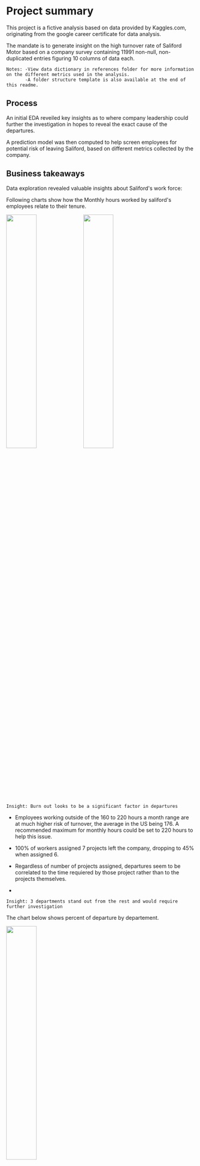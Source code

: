 
# Project summary
This project is a fictive analysis based on data provided by Kaggles.com, originating from the google career certificate for data analysis.

The mandate is to generate insight on the high turnover rate of Saliford Motor based on a company survey containing 11991 non-null, non-duplicated entries figuring 10 columns of data each. 
```
Notes: -View data dictionary in references folder for more information on the different metrics used in the analysis.
       -A folder structure template is also available at the end of this readme.
```
## Process

An initial EDA reveiled key insights as to where company leadership could further the investigation in hopes to reveal the exact cause of the departures.

A prediction model was then computed to help screen employees for potential risk of leaving Saliford, based on different metrics collected by the company.

## Business takeaways 

Data exploration revealed valuable insights about Saliford's work force:

Following charts show how the Monthly hours worked by saliford's employees relate to their tenure.

<img src="reports/figures/distribution_of_monthly_hours_average.png" width=40% height=40%> <img src="reports/figures/monthly_hours_per_project.png" width=40% height=40%>

```
Insight: Burn out looks to be a significant factor in departures
```
- Employees working outside of the 160 to 220 hours a month range are at much higher risk of turnover, the average in the US being 176. A recommended maximum for monthly hours could be set to 220 hours to help this issue.

- 100% of workers assigned 7 projects left the company, dropping to 45% when assigned 6.

- Regardless of number of projects assigned, departures seem to be correlated to the time requiered by those project rather than to the projects themselves.

- 


```
Insight: 3 departments stand out from the rest and would require further investigation
```
The chart below shows percent of departure by departement.

<img src="reports/figures/departure_by_department.png" width=40% height=40%>


```
Insight: The promotions system does not look ideal for retention
```
- 98.3% of workers did not receive a promotion in the last 5 years.
- Around 17% of employees who did not receive a promotion in the last 5 years departed, dropping to 4% if they did.
- Implementing a structure with more echelon could be a consideration to add a sense of progression in the work force.
- The number of promotions do not appear related to the number of hours worked, the number of project participated in nor to the last evaluation of the worker. They do however, appear to be correlated to their satisfaction levels. (View EDA for further details)
```
Insight: Aiming for 3 to 5 projects per employee could help lower departures
```
<img src="reports/figures/table_departure_per_years.png" width=30% height=40%>

```
Insight: Satisfaction levels are dipping in the four year category
```
- 50% of the company repport a satisfaction level above 0.66 with 37% at or above 0.75.
- The third and fourth years seem to be a turning point in satisfaction levels. 

<img src="reports/figures/satisfaction_per_years_at_company.png" width=60% height=40%>

- 45% of year five left the company. 

<img src="reports/figures/leave_per_years_at_company.png" width=60% height=40%>


Scatter chart below shows 3 distinct areas of departures:

<img src="reports/figures/scatter_plot_satisfaction_vs_hours.png" width=60% height=40%>

- High work hours, low satisfaction: Most likely left from burn out
- High work hours, high satisfaction: Most likely left for higher paid job
- Low work hours, low satisfaction: Most likely fired for low performance  

## Presentation of the  model

The chosen model is tree based machine learning model.

- The requiered task is classification.

- EDA revealed a fair proportion of relevant outliers so we need an outlier resilient model.

- Logistic regression fits requierements, but it seems the tree model could add valuable insights to stakeholder by studying the branches, it then seems like a good first choice in a world where making both and comparing would require too much time.

## Model score

<img src="reports/figures/confusion_matrix.png" width=60% height=40%>

Best model chosen by f1 score

<img src="reports/figures/model_results_table.png" width=40% height=40%>

## Model results

<img src="reports/figures/gini_importance.png" width=40% height=40%>



## Chalenges
```
This project was my first experience with version control as well as working in a multiple folder project with interaction between multiple folders
```
- I had to figure out a clear organisation method to present the project. I settled on the cookiecutter data template that I adapted to my needs
- I lost a day of work due to forgetting to commit progress, had to learn the hard way to allways backup and update files.

## Next steps
```
 Investigate the three areas from the scatter chart further 
```
- Investigate performance statistics for employees between 0.3 and 0.5 in satisfaction_levels that are also in the 125 to 175 average_montly_hours range to confirm hypothesis about possible layoff due to low performance.
- Investigate salary and promotion metrics for employees between 0.75 and 1 satisfaction_levels that also fit the 225 hours and more category to confirm hypothesis about the group leaving for a higher paid job due to lack of advancement.
```
 Construct a logistic regression model to compare for better prediction score with the tree model if time permits.
```
```
 Get access to higher quality data
```
- Year since promotion would be better than promotion in last 5 years
- distinction between layoff and resignation.
```
 Generate dashboards for management to better track important metrics 
```
- Machine learning models can be a good tool, but an imperfect tool. Management must be equipped with good good data tools to add human insight wich is as much valuable to solving problems.

## Project Organization

```
├── LICENSE            <- Open-source license if one is chosen
├── README.md          <- The top-level README for developers using this project
├── data
│   ├── interim        <- Intermediate data that has been transformed
│   └── raw            <- The original, immutable data dump
│
├── models             <- Trained and serialized models, model predictions, or model summaries
│
├── notebooks          <- Jupyter notebooks. Naming convention is a number (for ordering),
│                         the creator's initials, and a short `-` delimited description, e.g.
│                         `1.0-jqp-initial-data-exploration`
│
├── references         <- Data dictionary
│
└─ reports            <- Generated analysis as HTML, PDF, LaTeX, etc.
    └── figures        <- Generated graphics and figures to be used in reporting